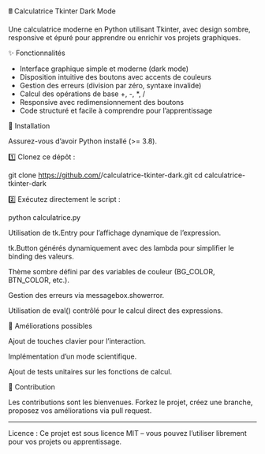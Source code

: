 
🖩 Calculatrice Tkinter Dark Mode

Une calculatrice moderne en Python utilisant Tkinter, avec design sombre, responsive et épuré pour apprendre ou enrichir vos projets graphiques.

✨ Fonctionnalités

- Interface graphique simple et moderne (dark mode)
- Disposition intuitive des boutons avec accents de couleurs
- Gestion des erreurs (division par zéro, syntaxe invalide)
- Calcul des opérations de base +, -, *, /
- Responsive avec redimensionnement des boutons
- Code structuré et facile à comprendre pour l’apprentissage


🚀 Installation

Assurez-vous d’avoir Python installé (>= 3.8).

1️⃣ Clonez ce dépôt :

git clone https://github.com/<ton-nom-utilisateur>/calculatrice-tkinter-dark.git
cd calculatrice-tkinter-dark

2️⃣ Exécutez directement le script :

python calculatrice.py





Utilisation de tk.Entry pour l’affichage dynamique de l’expression.

tk.Button générés dynamiquement avec des lambda pour simplifier le binding des valeurs.

Thème sombre défini par des variables de couleur (BG_COLOR, BTN_COLOR, etc.).

Gestion des erreurs via messagebox.showerror.

Utilisation de eval() contrôlé pour le calcul direct des expressions.




🚩 Améliorations possibles

Ajout de touches clavier pour l’interaction.

Implémentation d’un mode scientifique.



Ajout de tests unitaires sur les fonctions de calcul.


🤝 Contribution

Les contributions sont les bienvenues.
Forkez le projet, créez une branche, proposez vos améliorations via pull request.


---

Licence : Ce projet est sous licence MIT – vous pouvez l’utiliser librement pour vos projets ou apprentissage.

